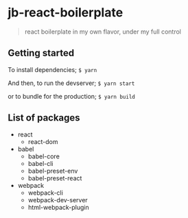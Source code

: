 # jb-react-boilerplate

> react boilerplate in my own flavor, under my full control

## Getting started

To install dependencies; `$ yarn` 

And then, to run the devserver; `$ yarn start` 

or to bundle for the production; `$ yarn build`

## List of packages

* react
    * react-dom
* babel
    * babel-core
    * babel-cli
    * babel-preset-env
    * babel-preset-react
* webpack
    * webpack-cli
    * webpack-dev-server
    * html-webpack-plugin